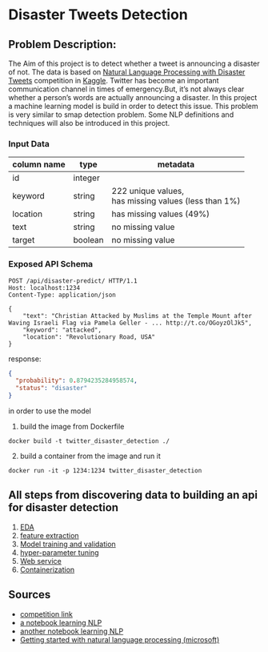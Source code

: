 # Disaster Tweets Detection

## Problem Description:

The Aim of this project is to detect whether a tweet is announcing a disaster of not. The data is based
on [Natural Language Processing with Disaster Tweets](https://www.kaggle.com/competitions/nlp-getting-started/)
competition in [Kaggle](https://www.kaggle.com/). Twitter has become an important communication channel in times of
emergency.But, it’s not always clear whether a person’s words are actually announcing a disaster.
In this project a machine learning model is build in order to detect this issue. This problem is very similar to smap
detection problem. Some NLP definitions and techniques will also be introduced in this project.

### Input Data

| column name | type    | metadata                                                  |
|-------------|---------|-----------------------------------------------------------|
| id          | integer |                                                           |
| keyword     | string  | 222 unique values, <br> has missing values (less than 1%) |
| location    | string  | has missing values (49%)                                  |
| text        | string  | no missing value                                          |
| target      | boolean | no missing value                                          |

### Exposed API Schema

```http request
POST /api/disaster-predict/ HTTP/1.1
Host: localhost:1234
Content-Type: application/json

{
    "text": "Christian Attacked by Muslims at the Temple Mount after Waving Israeli Flag via Pamela Geller - ... http://t.co/OGoyzOlJk5",
    "keyword": "attacked",
    "location": "Revolutionary Road, USA"
}
```

response:

```json
{
  "probability": 0.8794235284958574,
  "status": "disaster"
}
```

in order to use the model

1. build the image from Dockerfile

```commandline
docker build -t twitter_disaster_detection ./
```

2. build a container from the image and run it

```commandline
docker run -it -p 1234:1234 twitter_disaster_detection
```

## All steps from discovering data to building an api for disaster detection

1. [EDA](./eda.ipynb)
2. [feature extraction](./feature-eng.ipynb)
3. [Model training and validation](./models.ipynb)
4. [hyper-parameter tuning](./hyper-parameter.ipynb)
5. [Web service](./web_server.py)
6. [Containerization](./Dockerfile)

## Sources

- [competition link](https://www.kaggle.com/competitions/nlp-getting-started/)
- [a notebook learning NLP](https://www.kaggle.com/code/faressayah/natural-language-processing-nlp-for-beginners#%F0%9F%94%81-Representing-text-as-numerical-data)
- [another notebook learning NLP](https://www.kaggle.com/code/philculliton/nlp-getting-started-tutorial/notebook)
- [Getting started with natural language processing (microsoft)](https://microsoft.github.io/ML-For-Beginners/#/6-NLP/README?id=lessons)

[//]: # (add this to kaggle note book too and mention it here)